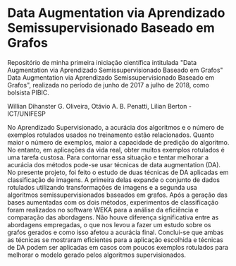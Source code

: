 # Data Augmentation via Aprendizado Semissupervisionado Baseado em Grafos

Repositório de minha primeira iniciação científica intitulada "Data Augmentation via Aprendizado Semissupervisionado Baseado em Grafos"
Data Augmentation via Aprendizado Semissupervisionado Baseado em Grafos",  realizada no período de junho de 2017 a julho de 2018, como bolsista PIBIC.

Willian Dihanster G. Oliveira, Otávio A. B. Penatti, Lilian Berton - ICT/UNIFESP 

No Aprendizado Supervisionado, a acurácia dos algoritmos e o número de exemplos rotulados usados no treinamento estão relacionados. Quanto maior o número de exemplos, maior a capacidade de predição do algoritmo. No entanto, em aplicações da vida real, obter muitos exemplos rotulados é uma tarefa custosa. Para contornar essa situação e tentar melhorar a acurácia dos métodos pode-se usar técnicas de data augmentation (DA). No presente projeto, foi feito o estudo de duas técnicas de DA aplicadas em classificação de imagens. A primeira delas expande o conjunto de dados rotulados utilizando transformações de imagens e a segunda usa algoritmos semissupervisionados baseados em grafos. Após a geração das bases aumentadas com os dois métodos, experimentos de classificação foram realizados no software WEKA para a análise da eficiência e comparação das abordagens. Não houve diferença significativa entre as abordagens empregadas, o que nos levou a fazer um estudo sobre os grafos gerados e como isso afetou a acurácia final. Conclui-se que ambas as técnicas se mostraram eficientes para a aplicação escolhida e técnicas de DA podem ser aplicadas em casos com poucos exemplos rotulados para melhorar o modelo gerado pelos algoritmos supervisionados.

